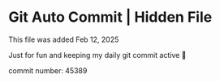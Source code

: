 # Git Auto Commit | Hidden File

This file was added Feb 12, 2025

Just for fun and keeping my daily git commit active 🤪

commit number: 45389

